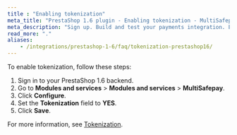 ```yaml
---
title : "Enabling tokenization"
meta_title: "PrestaShop 1.6 plugin - Enabling tokenization - MultiSafepay Docs"
meta_description: "Sign up. Build and test your payments integration. Explore our products and services. Use our API Reference, SDKs, and wrappers. Get support."
read_more: "."
aliases: 
    - /integrations/prestashop-1-6/faq/tokenization-prestashop16/
---
```


To enable tokenization, follow these steps:

1. Sign in to your PrestaShop 1.6 backend. 
2. Go to **Modules and services** > **Modules and services** > **MultiSafepay**.
3. Click **Configure**.
4. Set the **Tokenization** field to **YES**.
5. Click **Save**.

For more information, see [Tokenization](/tools/tokenization/tokenization-api-level).